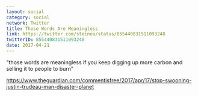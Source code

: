```yaml
---
layout: social
category: social
network: Twitter
title: Those Words Are Meaningless
link: https://twitter.com/steinea/status/855440831511093248
twitterID: 855440831511093248
date: 2017-04-21
---
```


"those words are meaningless if you keep digging up more carbon and selling it to people to burn"

<https://www.theguardian.com/commentisfree/2017/apr/17/stop-swooning-justin-trudeau-man-disaster-planet>
